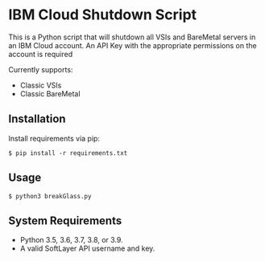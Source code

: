 IBM Cloud Shutdown Script
=========================

This is a Python script that will shutdown all VSIs and BareMetal servers in an IBM Cloud account. An API Key with the appropriate permissions on the account is required

Currently supports:
* Classic VSIs 
* Classic BareMetal

Installation
------------

Install requirements via pip:

	$ pip install -r requirements.txt


Usage
-----

	$ python3 breakGlass.py

System Requirements
-------------------
* Python 3.5, 3.6, 3.7, 3.8, or 3.9.
* A valid SoftLayer API username and key.
